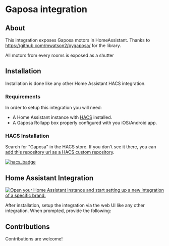 # Gaposa integration

## About

This integration exposes Gaposa motors in HomeAssistant.
Thanks to https://github.com/mwatson2/pygaposa/ for the library.

All motors from every rooms is exposed as a shutter

## Installation

Installation is done like any other Home Assistant HACS integration.

### Requirements

In order to setup this integration you will need:

- A Home Assistant instance with [HACS](https://hacs.xyz/) installed.
- A Gaposa Rollapp box properly configured with you iOS/Android app.

### HACS Installation

Search for "Gaposa" in the HACS store. If you don't see it there, you can [add this repository url as a HACS custom repository](https://hacs.xyz/docs/faq/custom_repositories).

[![hacs_badge](https://img.shields.io/badge/HACS-Custom-41BDF5.svg?style=for-the-badge)](https://github.com/cedbossneo/gaposa-home-assistant)

## Home Assistant Integration

[![Open your Home Assistant instance and start setting up a new integration of a specific brand.](https://my.home-assistant.io/badges/brand.svg)](https://my.home-assistant.io/redirect/brand/?brand=+Gaposa)

After installation, setup the integration via the web UI like any other integration. When prompted, provide the following:

## Contributions

Contributions are welcome!